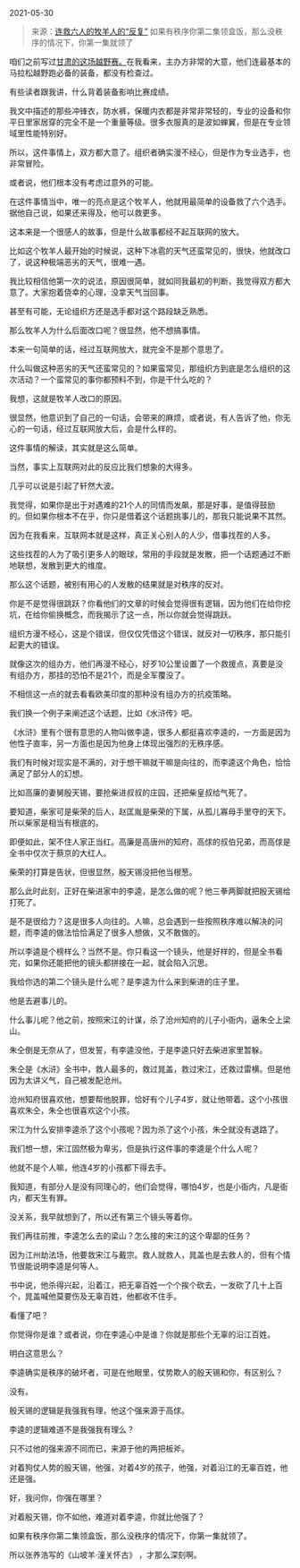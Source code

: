 2021-05-30

> 来源：[连救六人的牧羊人的“反复”](http://mp.weixin.qq.com/s?__biz=MzU3NDc5Nzc0NQ==&mid=2247503662&idx=1&sn=8571bc9ae2cc8fe3e28b635de0f34be5&chksm=fd2e6df0ca59e4e6c3fa93d3b6e5a28b3715d74cc4efc78920dd2934f91add8641897146fa96&scene=27#wechat_redirect)
> 如果有秩序你第二集领盒饭，那么没秩序的情况下，你第一集就领了

咱们之前写过[甘肃的这场越野赛。](http://mp.weixin.qq.com/s?__biz=MzU3NDc5Nzc0NQ==&mid=2247503446&idx=1&sn=ee51938fd59bfa777d84e94f8afd0034&chksm=fd2e6c88ca59e59eea8c046af0514312a868f909bc4cff34d690a04cad4c018c80d40b69c162&scene=21#wechat_redirect)在我看来，主办方非常的大意，他们连最基本的马拉松越野跑必备的装备，都没有检查过。

  

有些读者跟我讲，什么背着装备影响比赛成绩。  

  

我文中描述的那些冲锋衣，防水裤，保暖内衣都是非常非常轻的，专业的设备和你平日里家居穿的完全不是一个重量等级。很多衣服真的是波如蝉翼，但是在专业领域里性能特别好。

  

所以，这件事情上，双方都大意了。组织者确实漫不经心，但是作为专业选手，也非常冒险。  

  

或者说，他们根本没有考虑过意外的可能。

  

在这件事情当中，唯一的亮点是这个牧羊人，他就用最简单的设备救了六个选手。据他自己说，如果还来得及，他可以救更多。  

  

这本来是一个很感人的故事，但是什么故事都经不起互联网的放大。  

  

比如这个牧羊人最开始的时候说，这种下冰雹的天气还蛮常见的，很快，他就改口了，说这种极端恶劣的天气，很难一遇。  

  

我比较相信他第一次的说法，原因很简单，就如同我最初的判断，我觉得双方都大意了。大家抱着侥幸的心理，没拿天气当回事。

  

甚至有可能，无论组织方还是选手都对这个路段缺乏熟悉。  

  

那么牧羊人为什么后面改口呢？很显然，他不想搞事情。  

  

本来一句简单的话，经过互联网放大，就完全不是那个意思了。  

  

什么叫做这种恶劣的天气还蛮常见的？如果蛮常见，那组织方到底是怎么组织的这次活动？一个蛮常见的事你都预料不到，你是干什么吃的？

  

我想，这就是牧羊人改口的原因。  

  

很显然，他意识到了自己的一句话，会带来的麻烦，或者说，有人告诉了他，你无心的一句话，经过互联网放大后，会是什么样的。

  

这件事情的解读，其实就是这么简单。  

  

当然，事实上互联网对此的反应比我们想象的大得多。

  

几乎可以说是引起了轩然大波。  

  

我觉得，如果你是出于对遇难的21个人的同情而发飙，那是好事，是值得鼓励的。但如果你根本不在乎，你只是借着这个话题挑事儿的，那我只能说果不其然。

  

因为在我看来，互联网本就是这样，真正关心别人的人少，借事找茬的人多。

  

这些找茬的人为了吸引更多人的眼球，常用的手段就是发散，把一个话题通过不断地联想，发散到更大的维度。  

  

那么这个话题，被别有用心的人发散的结果就是对秩序的反对。  

  

你是不是觉得很跳跃？你看他们的文章的时候会觉得很有逻辑，因为他们在给你挖坑，在给你偷换概念，而我揭示了这一点，所以你就会觉得跳跃。

  

组织方漫不经心，这是个错误，但仅仅凭借这个错误，就反对一切秩序，那只能引起更大的错误。  

  

就像这次的组办方，他们再漫不经心，好歹10公里设置了一个救援点，真要是没有组办方，那挂的恐怕不是21个，而是全军覆没了。  

  

不相信这一点的就去看看欧美印度的那种没有组办方的抗疫策略。  

  

我们换一个例子来阐述这个话题，比如《水浒传》吧。

  

《水浒》里有个很有意思的人物叫做李逵，很多人都挺喜欢李逵的，一方面是因为他性子直率，另一方面也是因为他身上体现出强烈的无秩序感。

  

我们有时候对现实是不满的，对于想干嘛就干嘛是向往的，而李逵这个角色，恰恰满足了部分人的幻想。  

  

比如高廉的妻舅殷天锡，要抢柴进叔叔的庄园，还把柴皇叔给气死了。

  

要知道，柴家可是柴荣的后人，赵匡胤是柴荣的下属，从孤儿寡母手里夺的天下。所以柴家是相当有根底的。

  

即便如此，架不住人家正当红。高廉是高唐州的知府，高俅的叔伯兄弟，而高俅是全书中仅次于蔡京的大红人。

  

柴荣的打算是告状，但很显然，殷天锡没把他当根葱。

  

那么此时此刻，正好在柴进家中的李逵，是怎么做的呢？他三拳两脚就把殷天锡给打死了。

  

是不是很给力？这是很多人向往的。人嘛，总会遇到一些按照秩序难以解决的问题，而李逵的做法恰恰满足了很多人想做，又不敢做的。  

  

所以李逵是个榜样么？当然不是。你只看这一个镜头，他是好样的，但是全书看完，如果你还能把他的镜头都拼接在一起，就会陷入沉思。  

  

我给你选的第二个镜头是什么呢？是李逵为什么来到柴进的庄子里。  

  

他是去避事儿的。

  

什么事儿呢？他之前，按照宋江的计谋，杀了沧州知府的儿子小衙内，逼朱仝上梁山。

  

朱仝倒是无奈从了，但发誓，有李逵没他，于是李逵只好去柴进家里暂躲。

  

朱仝是《水浒》全书中，救人最多的，救过晁盖，救过宋江，还救过雷横。但是他因为太讲义气，自己被发配沧州。

  

沧州知府很喜欢他，想要帮他脱罪，恰好有个儿子4岁，就让他带着。这个小孩很喜欢朱仝，朱仝也很喜欢这个小孩。

  

宋江为什么安排李逵杀了这个小孩呢？因为杀了这个小孩，朱仝就没有退路了。

  

我们想一想，宋江固然极为卑劣，但是执行这件事的李逵是个什么人呢？  

  

他就不是个人嘛，他连4岁的小孩都下得去手。

  

我知道，有部分人是没有同理心的，他们会觉得，哪怕4岁，也是小衙内，凡是衙内，都天生有罪。  

  

没关系，我早就想到了，所以还有第三个镜头等着你。

  

我们再往前推，李逵怎么去的梁山？怎么接的宋江的这个卑鄙的任务？  

  

因为江州劫法场，他要救宋江与戴宗。救人就救人，晁盖也是去救人的，但有个情节很能说明李逵是何等人。

  

书中说，他杀得兴起，沿着江，把无辜百姓一个个挨个砍去，一发砍了几十上百个，晁盖喊他莫要伤及无辜百姓，他都收不住手。  

  

看懂了吧？  

  

你觉得你是谁？或者说，你在李逵心中是谁？你就是那些个无辜的沿江百姓。

  

明白这意思么？  

  

李逵确实是秩序的破坏者，可是在他眼里，仗势欺人的殷天锡和你，有区别么？

  

没有。

  

殷天锡的逻辑是我强我有理，他这个强来源于高俅。

  

李逵的逻辑难道不是我强我有理么？  

  

只不过他的强来源不同而已，来源于他的两把板斧。  

  

对着狗仗人势的殷天锡，他强，对着4岁的孩子，他强，对着沿江的无辜百姓，他还是强。

  

好，我问你，你强在哪里？  

  

对着殷天锡，你不如他，难道对着李逵，你就比他强了？

  

如果有秩序你第二集领盒饭，那么没秩序的情况下，你第一集就领了。

  

所以张养浩写的《山坡羊·潼关怀古》 ，才那么深刻啊。

